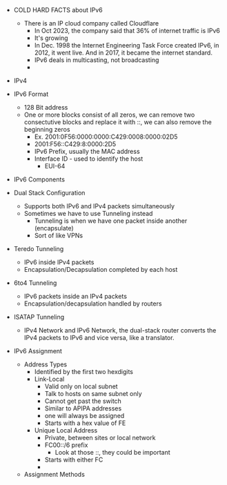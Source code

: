 
- COLD HARD FACTS about IPv6
	- There is an IP cloud company called Cloudflare
		- In Oct 2023, the company said that 36% of internet traffic is IPv6 
		- It's growing 
		- In Dec. 1998 the Internet Engineering Task Force created IPv6, in 2012, it went live. And  in 2017, it became the internet standard. 
		- IPv6 deals in multicasting, not broadcasting 
		-  

- IPv4 

- IPv6 Format
	- 128 Bit address
	- One or more blocks consist of all zeros, we can remove two consectutive blocks and replace it with ::, we can also remove the beginning zeros
		- Ex. 2001:0F56:0000:0000:C429:0008:0000:02D5
		- 2001:F56::C429:8:0000:2D5
		- IPv6 Prefix, usually the MAC address
		- Interface ID - used to identify the host 
			- EUI-64 
- IPv6 Components

- Dual Stack Configuration
	- Supports both IPv6 and IPv4 packets simultaneously
	- Sometimes we have to use Tunneling instead
		- Tunneling is when we have one packet inside another (encapsulate)
		- Sort of like VPNs 

- Teredo Tunneling
	- IPv6 inside IPv4 packets
	- Encapsulation/Decapsulation completed by each host

- 6to4 Tunneling
	- IPv6 packets inside an IPv4 packets
	- Encapsulation/decapsulation handled by routers

- ISATAP Tunneling
	- IPv4 Network and IPv6 Network, the dual-stack router converts the IPv4 packets to IPv6 and vice versa, like a translator. 

- IPv6 Assignment 
	- Address Types
		- Identified by the first two hexdigits 
		- Link-Local
			- Valid only on local subnet
			- Talk to hosts on same subnet only 
			- Cannot get past the switch
			- Similar to APIPA addresses
			- one will always be assigned
			- Starts with a hex value of FE 
		- Unique Local Address
			- Private, between sites or local network
			- FC00::/6 prefix
				- Look at those ::, they could be important
			- Starts with either FC 
			- 
	- Assignment Methods 